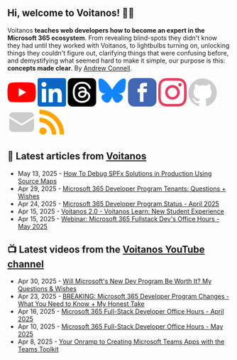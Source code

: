 ## Hi, welcome to Voitanos! 👋🏼

Voitanos **teaches web developers how to become an expert in the Microsoft 365 ecosystem**. From revealing blind-spots they didn't know they had until they worked with Voitanos, to lightbulbs turning on, unlocking things they couldn't figure out, clarifying things that were confusing before, and demystifying what seemed hard to make it simple, our purpose is this: **concepts made clear**. By [Andrew Connell](https://www.voitanos.io/pages/about-andrew).

[![](https://raw.githubusercontent.com/Voitanos/.github/main/images/youtube.svg)](http://voitanos.social/youtube) [![](https://raw.githubusercontent.com/Voitanos/.github/main/images/linkedin.svg)](http://voitanos.social/linkedin) [![](https://raw.githubusercontent.com/Voitanos/.github/main/images/threads.svg)](http://voitanos.social/threads) [![](https://raw.githubusercontent.com/Voitanos/.github/main/images/bluesky.svg)](http://voitanos.social/bluesky) [![](https://raw.githubusercontent.com/Voitanos/.github/main/images/facebook.svg)](http://voitanos.social/facebook) [![](https://raw.githubusercontent.com/Voitanos/.github/main/images/instagram.svg)](http://voitanos.social/instagram) [![](https://raw.githubusercontent.com/Voitanos/.github/main/images/github.svg)](http://voitanos.social/github) [![](https://raw.githubusercontent.com/Voitanos/.github/main/images/mail.svg)](https://www.voitanos.io/newsletter) [![](https://raw.githubusercontent.com/Voitanos/.github/main/images/rss.svg)](https://www.voitanos.io/blog)

## 📙 Latest articles from [Voitanos](https://www.voitanos.io/blog)
<!-- VOITANOSBLOG-POST-LIST:START -->
- May 13, 2025 - [How To Debug SPFx Solutions in Production Using Source Maps](https://www.voitanos.io/blog/sharepoint-framework-how-to-debug-solutions-in-production-using-source-maps/?utm_medium=rss&utm_source=voitanos.io)
- Apr 29, 2025 - [Microsoft 365 Developer Program Tenants: Questions + Wishes](https://www.voitanos.io/blog/microsoft-365-developer-program-status-april-2025-questions-wishes/?utm_medium=rss&utm_source=voitanos.io)
- Apr 24, 2025 - [Microsoft 365 Developer Program Status - April 2025](https://www.voitanos.io/blog/microsoft-365-developer-program-status-april-2025/?utm_medium=rss&utm_source=voitanos.io)
- Apr 15, 2025 - [Voitanos 2.0 - Voitanos Learn: New Student Experience](https://www.voitanos.io/blog/announcing-voitanos-learn-student-experience/?utm_medium=rss&utm_source=voitanos.io)
- Apr 15, 2025 - [Webinar: Microsoft 365 Fullstack Dev&#39;s Office Hours - May 2025](https://www.voitanos.io/webinars/microsoft-365-full-stack-office-hours-2025-05-may/?utm_medium=rss&utm_source=voitanos.io)<!-- VOITANOSBLOG-POST-LIST:END -->

## 📺 Latest videos from the [Voitanos YouTube channel](https://www.youtube.com/voitanosio)
<!-- VOITANOSYOUTUBE-POST-LIST:START -->
- Apr 30, 2025 - [Will Microsoft&#39;s New Dev Program Be Worth It? My Questions &amp; Wishes](https://www.youtube.com/watch?v=roOpxuJt29o)
- Apr 23, 2025 - [BREAKING: Microsoft 365 Developer Program Changes - What You Need to Know + My Honest Take](https://www.youtube.com/watch?v=NwSAOXhAS18)
- Apr 16, 2025 - [Microsoft 365 Full-Stack Developer Office Hours - April 2025](https://www.youtube.com/watch?v=5U01IUPYk4s)
- Apr 10, 2025 - [Microsoft 365 Full-Stack Developer Office Hours - May 2025](https://www.youtube.com/watch?v=5gyBsxakdMk)
- Apr 8, 2025 - [Your Onramp to Creating Microsoft Teams Apps with the Teams Toolkit](https://www.youtube.com/watch?v=C_bxDyXmG1A)<!-- VOITANOSYOUTUBE-POST-LIST:END -->
